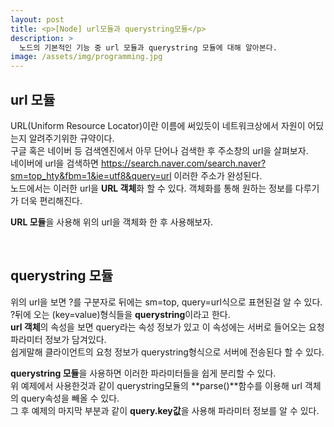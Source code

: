 ```yaml
---
layout: post
title: <p>[Node] url모듈과 querystring모듈</p>
description: >
  노드의 기본적인 기능 중 url 모듈과 querystring 모듈에 대해 알아본다.
image: /assets/img/programming.jpg
---
```

<head>
  <link rel="stylesheet" type="text/css" href="../../assets/css/obsidian.css" />
</head>

<h2>url 모듈</h2>

URL(Uniform Resource Locator)이란 이름에 써있듯이 네트워크상에서 자원이 어딨는지 알려주기위한 규약이다.<br>
구글 혹은 네이버 등 검색엔진에서 아무 단어나 검색한 후 주소창의 url을 살펴보자.<br>
네이버에 url을 검색하면 https://search.naver.com/search.naver?sm=top_hty&fbm=1&ie=utf8&query=url 이러한 주소가 완성된다.<br>
노드에서는 이러한 url을 **URL 객체**화 할 수 있다. 객체화를 통해 원하는 정보를 다루기가 더욱 편리해진다.<br>

**URL 모듈**을 사용해 위의 url을 객체화 한 후 사용해보자.

<br><script src="https://gist.github.com/po9357/f23580bccb99bf09964d592f045ce0d7.js"></script>



## querystring 모듈

위의 url을 보면 ?를 구분자로 뒤에는 sm=top, query=url식으로 표현된걸 알 수 있다.<br>
?뒤에 오는 (key=value)형식들을 **querystring**이라고 한다.<br>
**url 객체**의 속성을 보면 query라는 속성 정보가 있고 이 속성에는 서버로 들어오는 요청 파라미터 정보가 담겨있다.<br>
쉽게말해 클라이언트의 요청 정보가 querystring형식으로 서버에 전송된다 할 수 있다.

**querystring 모듈**을 사용하면 이러한 파라미터들을 쉽게 분리할 수 있다.<br>
위 예제에서 사용한것과 같이 querystring모듈의 **parse()**함수를 이용해 url 객체의 query속성을 빼올 수 있다.<br>
그 후 예제의 마지막 부분과 같이 **query.key값**을 사용해 파라미터 정보를 알 수 있다.

<script src="https://gist.github.com/po9357/c780afa2f36f1ee5fbe0a1cca9778a6e.js"></script>